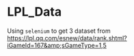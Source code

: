 # LPL_Data
Using `selenium` to get 3 dataset from https://lpl.qq.com/esnew/data/rank.shtml?iGameId=167&amp;sGameType=1,5
